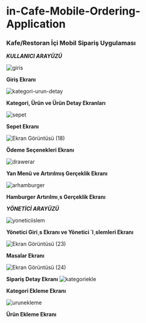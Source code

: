 # in-Cafe-Mobile-Ordering-Application
### **Kafe/Restoran İçi Mobil Sipariş Uygulaması**



_**KULLANICI ARAYÜZÜ**_

![giris](https://user-images.githubusercontent.com/61933783/137535497-b3bf17a0-f4df-45ef-a1ba-bdcdcdcd18c3.png)

**Giriş Ekranı**

![kategori-urun-detay](https://user-images.githubusercontent.com/61933783/137536206-08266954-02fa-4542-8a60-ac44c6b473df.png)

**Kategori, Ürün ve Ürün Detay Ekranları**

![sepet](https://user-images.githubusercontent.com/61933783/137536735-d1748f74-4210-44a9-8b97-d37249f38070.jpeg)

**Sepet Ekranı**

![Ekran Görüntüsü (18)](https://user-images.githubusercontent.com/61933783/137536899-e69fe9a4-6ff5-4d2c-989f-4883945c42d4.png)

**Ödeme Seçenekleri Ekranı**

![drawerar](https://user-images.githubusercontent.com/61933783/137537118-12e5bc63-a49b-445d-9e5a-078c3f85f148.png)

**Yan Menü ve Artırılmış Gerçeklik Ekranı**

![arhamburger](https://user-images.githubusercontent.com/61933783/137537237-e8439466-732c-4e6f-b9af-c4314d61cf2a.png)

**Hamburger Artırılmı¸s Gerçeklik Ekranı**


_**YÖNETİCİ ARAYÜZÜ**_


![yoneticiislem](https://user-images.githubusercontent.com/61933783/137538475-84e9dc5c-610d-49c7-8db1-cf0ba5dc538b.png)


**Yönetici Giri¸s Ekranı ve Yönetici ˙I¸slemleri Ekranı**

![Ekran Görüntüsü (23)](https://user-images.githubusercontent.com/61933783/137538942-dd178592-2d23-4b61-bc5a-b68eec852a6f.png)

**Masalar Ekranı**

![Ekran Görüntüsü (24)](https://user-images.githubusercontent.com/61933783/137539167-58f04289-7655-4777-9076-45036b8497e4.png)

**Sipariş Detay Ekranı**
![kategoriekle](https://user-images.githubusercontent.com/61933783/137539274-ba0709b5-9e88-40c1-8cdb-71a07c463da9.png)

**Kategori Ekleme Ekranı**

![urunekleme](https://user-images.githubusercontent.com/61933783/137539278-edc77a2f-d6f3-4ee3-90f1-3cef36c3922e.png)

**Ürün Ekleme Ekranı**



